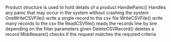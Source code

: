 Product structure is used to hold details of a product
HandlePanic() Handles any panic that may occur in the system without crashing the system
OneWriteCSVFile() write  a single record to the csv file
WriteCSVFile() write many records to the csv file
ReadCSVfile() reads the records line by line depending on the filter parameters given
DeleteCSVRecord() deletes a record 
Middleware() checks if the request matches the required criteria